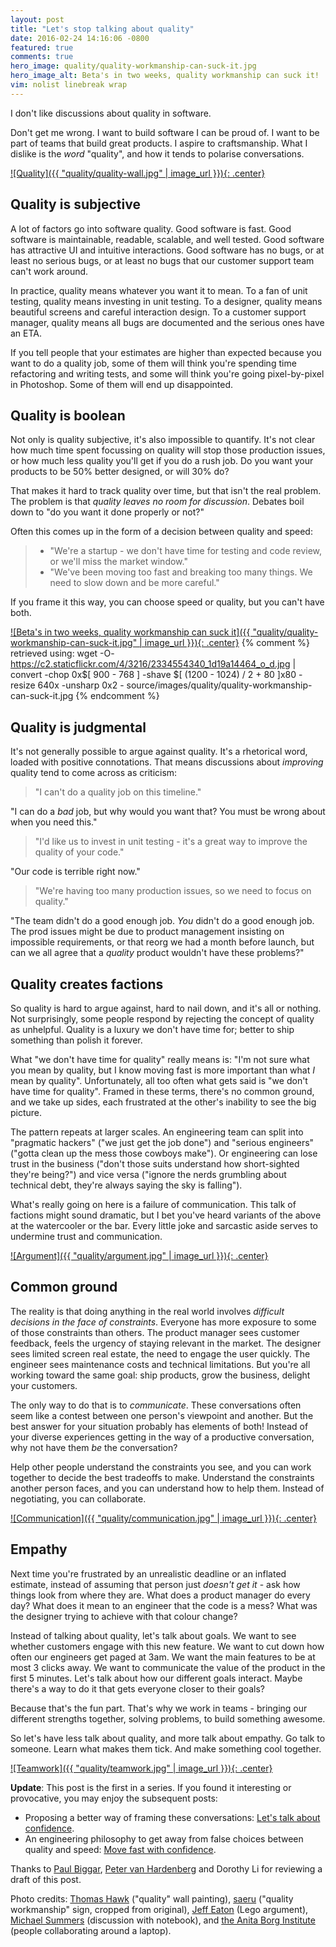 ```yaml
---
layout: post
title: "Let's stop talking about quality"
date: 2016-02-24 14:16:06 -0800
featured: true
comments: true
hero_image: quality/quality-workmanship-can-suck-it.jpg
hero_image_alt: Beta's in two weeks, quality workmanship can suck it!
vim: nolist linebreak wrap
---
```


I don't like discussions about quality in software.

Don't get me wrong.  I want to build software I can be proud of.  I want to be part of teams that build great products.  I aspire to craftsmanship.  What I dislike is the *word* "quality", and how it tends to polarise conversations.

[![Quality]({{ "quality/quality-wall.jpg" | image_url }}){: .center}](https://www.flickr.com/photos/thomashawk/16564397826)

## Quality is subjective

A lot of factors go into software quality.  Good software is fast.  Good software is maintainable, readable, scalable, and well tested.  Good software has attractive UI and intuitive interactions.  Good software has no bugs, or at least no serious bugs, or at least no bugs that our customer support team can't work around.

In practice, quality means whatever you want it to mean.  To a fan of unit testing, quality means investing in unit testing.  To a designer, quality means beautiful screens and careful interaction design.  To a customer support manager, quality means all bugs are documented and the serious ones have an ETA.

If you tell people that your estimates are higher than expected because you want to do a quality job, some of them will think you're spending time refactoring and writing tests, and some will think you're going pixel-by-pixel in Photoshop.  Some of them will end up disappointed.

<!-- more -->

## Quality is boolean

Not only is quality subjective, it's also impossible to quantify.  It's not clear how much time spent focussing on quality will stop those production issues, or how much less quality you'll get if you do a rush job.  Do you want your products to be 50% better designed, or will 30% do?

That makes it hard to track quality over time, but that isn't the real problem.  The problem is that *quality leaves no room for discussion*.  Debates boil down to "do you want it done properly or not?"

Often this comes up in the form of a decision between quality and speed:

> * "We're a startup - we don't have time for testing and code review, or we'll miss the market window."
> * "We've been moving too fast and breaking too many things.  We need to slow down and be more careful."

If you frame it this way, you can choose speed or quality, but you can't have both.

[![Beta's in two weeks, quality workmanship can suck it]({{ "quality/quality-workmanship-can-suck-it.jpg" | image_url }}){: .center}](https://www.flickr.com/photos/saeru/2334554340)
{% comment %}
retrieved using:
wget -O- https://c2.staticflickr.com/4/3216/2334554340_1d19a14464_o_d.jpg | convert -chop 0x$[ 900 - 768 ] -shave $[ (1200 - 1024) / 2 + 80 ]x80 -resize 640x -unsharp 0x2 - source/images/quality/quality-workmanship-can-suck-it.jpg
{% endcomment %}

## Quality is judgmental

It's not generally possible to argue against quality.  It's a rhetorical word, loaded with positive connotations.  That means discussions about *improving* quality tend to come across as criticism:

> "I can't do a quality job on this timeline."

"I can do a *bad* job, but why would you want that?  You must be wrong about when you need this."

> "I'd like us to invest in unit testing - it's a great way to improve the quality of your code."

"Our code is terrible right now."

> "We're having too many production issues, so we need to focus on quality."

"The team didn't do a good enough job.  *You* didn't do a good enough job.  The prod issues might be due to product management insisting on impossible requirements, or that reorg we had a month before launch, but can we all agree that a *quality* product wouldn't have these problems?"

## Quality creates factions

So quality is hard to argue against, hard to nail down, and it's all or nothing.  Not surprisingly, some people respond by rejecting the concept of quality as unhelpful.  Quality is a luxury we don't have time for; better to ship something than polish it forever.

What "we don't have time for quality" really means is: "I'm not sure what you mean by quality, but I know moving fast is more important than what *I* mean by quality".  Unfortunately, all too often what gets said is "we don't have time for quality".  Framed in these terms, there's no common ground, and we take up sides, each frustrated at the other's inability to see the big picture.

The pattern repeats at larger scales.  An engineering team can split into "pragmatic hackers" ("we just get the job done") and "serious engineers" ("gotta clean up the mess those cowboys make").  Or engineering can lose trust in the business ("don't those suits understand how short-sighted they're being?") and vice versa ("ignore the nerds grumbling about technical debt, they're always saying the sky is falling").

What's really going on here is a failure of communication.  This talk of factions might sound dramatic, but I bet you've heard variants of the above at the watercooler or the bar.  Every little joke and sarcastic aside serves to undermine trust and communication.

[![Argument]({{ "quality/argument.jpg" | image_url }}){: .center}](https://www.flickr.com/photos/jeffeaton/7436909698)

## Common ground

The reality is that doing anything in the real world involves *difficult decisions in the face of constraints*.  Everyone has more exposure to some of those constraints than others.  The product manager sees customer feedback, feels the urgency of staying relevant in the market.  The designer sees limited screen real estate, the need to engage the user quickly.  The engineer sees maintenance costs and technical limitations.  But you're all working toward the same goal: ship products, grow the business, delight your customers.

The only way to do that is to *communicate*.  These conversations often seem like a contest between one person's viewpoint and another.  But the best answer for your situation probably has elements of both!  Instead of your diverse experiences getting in the way of a productive conversation, why not have them *be* the conversation?

Help other people understand the constraints you see, and you can work together to decide the best tradeoffs to make.  Understand the constraints another person faces, and you can understand how to help them.  Instead of negotiating, you can collaborate.

[![Communication]({{ "quality/communication.jpg" | image_url }}){: .center}](https://www.flickr.com/photos/canonsnapper/8701575728)

## Empathy

Next time you're frustrated by an unrealistic deadline or an inflated estimate, instead of assuming that person just *doesn't get it* - ask how things look from where they are.  What does a product manager do every day?  What does it mean to an engineer that the code is a mess?  What was the designer trying to achieve with that colour change?

Instead of talking about quality, let's talk about goals.  We want to see whether customers engage with this new feature.  We want to cut down how often our engineers get paged at 3am.  We want the main features to be at most 3 clicks away.  We want to communicate the value of the product in the first 5 minutes.  Let's talk about how our different goals interact.  Maybe there's a way to do it that gets everyone closer to their goals?

Because that's the fun part.  That's why we work in teams - bringing our different strengths together, solving problems, to build something awesome.

So let's have less talk about quality, and more talk about empathy.  Go talk to someone.  Learn what makes them tick.  And make something cool together.

[![Teamwork]({{ "quality/teamwork.jpg" | image_url }}){: .center}](https://www.flickr.com/photos/abiwt/10283999515)


<p class="credits">
<strong>Update</strong>: This post is the first in a series.  If you found it
interesting or provocative, you may enjoy the subsequent posts:
</p>
<ul class="credits">
  <li>
    Proposing a better way of framing these conversations:
    <a href="{% post_url 2016-05-20-confidence %}">Let's talk about confidence</a>.
  </li>
  <li>
    An engineering philosophy to get away from false choices between quality
    and speed:
    <a href="{% post_url 2016-07-11-move-fast-with-confidence %}">Move fast with confidence</a>.
  </li>
</ul>

<p class="credits">
Thanks to
<a href="https://twitter.com/paulbiggar">Paul Biggar</a>,
<a href="https://twitter.com/pvh">Peter van Hardenberg</a> and
Dorothy Li for reviewing a draft of this post.
</p>

<p class="credits">
Photo credits:
<a href="https://www.flickr.com/photos/thomashawk/16564397826">Thomas Hawk</a>
("quality" wall painting),
<a href="https://www.flickr.com/photos/saeru/2334554340">saeru</a>
("quality workmanship" sign, cropped from original),
<a href="https://www.flickr.com/photos/jeffeaton/7436909698">Jeff Eaton</a>
(Lego argument),
<a href="https://www.flickr.com/photos/canonsnapper/8701575728">Michael Summers</a>
(discussion with notebook), and
<a href="https://www.flickr.com/photos/abiwt/10283999515">the Anita Borg Institute</a>
(people collaborating around a laptop).
</p>
